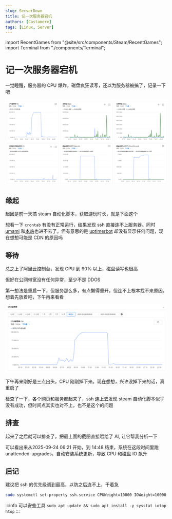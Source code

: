 ```yaml
---
slug: ServerDown
title: 记一次服务器宕机
authors: [Castamere]
tags: [Linux, Server]
---
```


import RecentGames from "@site/src/components/Steam/RecentGames";
import Terminal from "./components/Terminal";

# 记一次服务器宕机

一觉睡醒，服务器的 CPU 爆炸，磁盘疯狂读写，还以为服务器被搞了，记录一下吧

![Aliyun](./image/aliyun.png)

<!-- truncate -->

## 缘起

起因是前一天搞 steam 自动化脚本，获取游玩时长，就是下面这个

<div className="tailwind">
    <div className="mb-5">
        <RecentGames />
    </div>
</div>

想看一下 `crontab` 有没有正常运行，结果发现 ssh 直接连不上服务器。同时 [umami](https://umami.castamerego.com/share/EplxZVQRe6OkyBt3/castamerego.com) 和[本站](https://castamerego.com)也进不去了。但有意思的是 [uptimerbot](https://umami.castamerego.com/share/EplxZVQRe6OkyBt3/castamerego.com) 却没有显示任何问题，现在想想可能是 CDN 的原因吗

## 等待

总之上了阿里云控制台，发现 CPU 到 90% 以上，磁盘读写也很高

但好在公网带宽没有任何异常，至少不是 DDOS

第一想法是重启一下，但服务那么多，有点懒得重开，但连不上根本找不来原因。想着先放着吧，下午再来看看

![CPU](./image/CPU.png)

下午再来刚好是三点出头，CPU 刚刚掉下来。现在想想，兴许没掉下来的话，真重启了

检查了一下，各个网页和服务都起来了，ssh 连上去发现 steam 自动化脚本似乎没有成功，但时间点其实也对不上，也不是这个的问题

## 排查

起来了之后就可以排查了，把最上面的截图直接喂给了 AI, 让它帮我分析一下

<Terminal />

可以看出来从2025-09-24 06:21 开始，到 14:48 结束，系统在这段时间里跑 unattended-upgrades，自动安装系统更新，导致 CPU 和磁盘 IO 飙升


## 后记

建议把 ssh 的优先级调到最高，以防之后连不上，干着急

```bash
sudo systemctl set-property ssh.service CPUWeight=10000 IOWeight=10000
```

:::info
可以安些工具 `sudo apt update && sudo apt install -y sysstat iotop htop`
:::